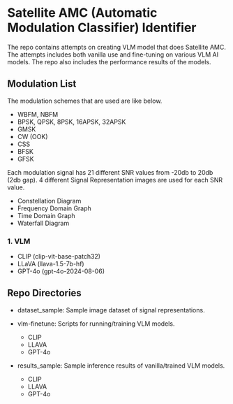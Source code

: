 # Satellite AMC (Automatic Modulation Classifier) Identifier 

The repo contains attempts on creating VLM model that does Satellite AMC.
The attempts includes both vanilla use and fine-tuning on various VLM AI models.
The repo also includes the performance results of the models.

## Modulation List
The modulation schemes that are used are like below.

- WBFM, NBFM
- BPSK, QPSK, 8PSK, 16APSK, 32APSK
- GMSK
- CW (OOK)
- CSS
- BFSK
- GFSK

Each modulation signal has 21 different SNR values from -20db to 20db (2db gap).
4 different Signal Representation images are used for each SNR value.

- Constellation Diagram
- Frequency Domain Graph
- Time Domain Graph
- Waterfall Diagram

### 1. VLM

- CLIP (clip-vit-base-patch32)
- LLaVA (llava-1.5-7b-hf)
- GPT-4o (gpt-4o-2024-08-06)


## Repo Directories

- dataset_sample: Sample image dataset of signal representations.

- vlm-finetune: Scripts for running/training VLM models.
    - CLIP
    - LLAVA
    - GPT-4o

- results_sample: Sample inference results of vanilla/trained VLM models.
    - CLIP
    - LLAVA
    - GPT-4o